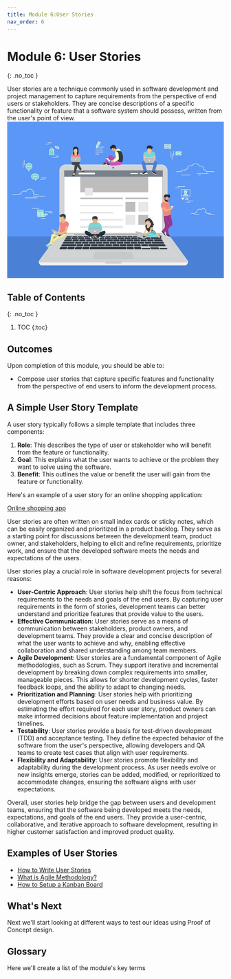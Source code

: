```yaml
---
title: Module 6:User Stories
nav_order: 6
---
```


<!--prettier-ignore-start-->

# Module 6: User Stories
{: .no_toc }

User stories are a technique commonly used in software development and project management to capture requirements from the perspective of end users or stakeholders. They are concise descriptions of a specific functionality or feature that a software system should possess, written from the user's point of view.![Stories](stories.jpg)

## Table of Contents
{: .no_toc }

1. TOC
{:toc}

<!-- prettier-ignore-end -->

## Outcomes

Upon completion of this module, you should be able to:

- Compose user stories that capture specific features and functionality from the perspective of end users to inform the development process.

## A Simple User Story Template

A user story typically follows a simple template that includes three components:

1. **Role**: This describes the type of user or stakeholder who will benefit from the feature or functionality.
1. **Goal**: This explains what the user wants to achieve or the problem they want to solve using the software.
1. **Benefit**: This outlines the value or benefit the user will gain from the feature or functionality.

Here's an example of a user story for an online shopping application:

[Online shopping app](userstorysample.png)

User stories are often written on small index cards or sticky notes, which can be easily organized and prioritized in a product backlog. They serve as a starting point for discussions between the development team, product owner, and stakeholders, helping to elicit and refine requirements, prioritize work, and ensure that the developed software meets the needs and expectations of the users.

User stories play a crucial role in software development projects for several reasons:

- **User-Centric Approach**: User stories help shift the focus from technical requirements to the needs and
  goals of the end users. By capturing user requirements in the form of stories, development teams can
  better understand and prioritize features that provide value to the users.
- **Effective Communication**: User stories serve as a means of communication between stakeholders,
  product owners, and development teams. They provide a clear and concise description of what the user
  wants to achieve and why, enabling effective collaboration and shared understanding among team
  members.
- **Agile Development**: User stories are a fundamental component of Agile methodologies, such as Scrum.
  They support iterative and incremental development by breaking down complex requirements into
  smaller, manageable pieces. This allows for shorter development cycles, faster feedback loops, and the
  ability to adapt to changing needs.
- **Prioritization and Planning**: User stories help with prioritizing development efforts based on user needs
  and business value. By estimating the effort required for each user story, product owners can make
  informed decisions about feature implementation and project timelines.
- **Testability**: User stories provide a basis for test-driven development (TDD) and acceptance testing. They
  define the expected behavior of the software from the user's perspective, allowing developers and QA
  teams to create test cases that align with user requirements.
- **Flexibility and Adaptability**: User stories promote flexibility and adaptability during the development
  process. As user needs evolve or new insights emerge, stories can be added, modified, or reprioritized to
  accommodate changes, ensuring the software aligns with user expectations.

Overall, user stories help bridge the gap between users and development teams, ensuring that the
software being developed meets the needs, expectations, and goals of the end users. They provide a
user-centric, collaborative, and iterative approach to software development, resulting in higher customer
satisfaction and improved product quality.

## Examples of User Stories

- [How to Write User Stories](https://youtu.be/7hoGqhb6qAs?si=FZ2xxiPm_BdEcpXU)
- [What is Agile Methodology?](https://youtu.be/8eVXTyIZ1Hs?si=0q622ys6r2E-vgGR)
- [How to Setup a Kanban Board](https://youtu.be/7MDWfAsrrtw?si=2TAeiH9uKEnPh0GH)

## What's Next

Next we'll start looking at different ways to test our ideas using Proof of Concept design.

## Glossary

Here we'll create a list of the module's key terms
